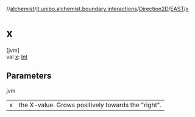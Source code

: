 //[alchemist](../../../../index.md)/[it.unibo.alchemist.boundary.interactions](../../index.md)/[Direction2D](../index.md)/[EAST](index.md)/[x](x.md)

# x

[jvm]\
val [x](x.md): [Int](https://kotlinlang.org/api/latest/jvm/stdlib/kotlin/-int/index.html)

## Parameters

jvm

| | |
|---|---|
| x | the X-value. Grows positively towards the "right". |
